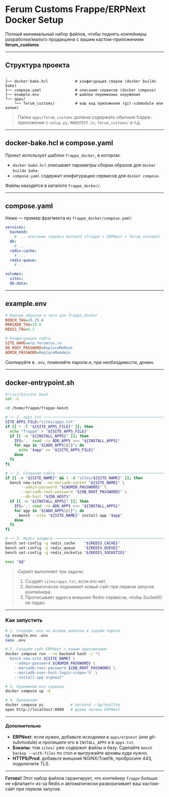 # Ferum Customs Frappe/ERPNext Docker Setup

Полный минимальный набор файлов, чтобы поднять контейнеры разработки/малого продакшена с вашим кастом-приложением **ferum_customs**.

---

## Структура проекта

```plain
.
├── docker-bake.hcl            # конфигурация сборки (docker buildx bake)
├── compose.yaml               # описание сервисов (docker compose)
├── example.env                # шаблон переменных окружения
└── apps/
    └── ferum_customs/         # ваш код приложения (git-submodule или копия)
```

> Папка `apps/ferum_customs` должна содержать обычное frappe-приложение с `setup.py`, `MANIFEST.in`, `ferum_customs/` и т.д.

---

## docker-bake.hcl и compose.yaml

Проект использует шаблон `frappe_docker`, в котором:
- `docker-bake.hcl` описывает параметры сборки образов для `docker buildx bake`.
- `compose.yaml` содержит конфигурацию сервисов для `docker compose`.

Файлы находятся в каталоге `frappe_docker/`.

---

## compose.yaml

Ниже — пример фрагмента из `frappe_docker/compose.yaml`:
```yaml
services:
  backend:
    # ... описание сервиса backend (Frappe + ERPNext + ferum_customs)
  db:
    # ...
  redis-cache:
    # ...
  redis-queue:
    # ...

volumes:
  sites:
  db-data:
```

---

## example.env

```ini
# Версии образов и теги для frappe_docker
BENCH_TAG=v5.25.4
MARIADB_TAG=10.6
REDIS_TAG=6.2

# Конфигурация сайта
SITE_NAME=erp.ferumrus.ru
DB_ROOT_PASSWORD=ReplaceMeRoot
ADMIN_PASSWORD=ReplaceMeAdmin
```

Скопируйте в `.env`, поменяйте пароли и, при необходимости, домен.

---

## docker-entrypoint.sh

```bash
#!/usr/bin/env bash
set -e

cd /home/frappe/frappe-bench

# ── 1. apps.txt ────────────────────────────────────────────────────────────
SITE_APPS_FILE="sites/apps.txt"
if [[ ! -f "${SITE_APPS_FILE}" ]]; then
  echo "frappe" > "${SITE_APPS_FILE}"
  if [[ -n "${INSTALL_APPS}" ]]; then
    IFS=',' read -ra ADD_APPS <<< "${INSTALL_APPS}"
    for app in "${ADD_APPS[@]}"; do
      echo "$app" >> "${SITE_APPS_FILE}"
    done
  fi
fi

# ── 2. Создание сайта ────────────────────────────────────────────────────
if [[ -n "${SITE_NAME}" && ! -d "sites/${SITE_NAME}" ]]; then
  bench new-site --no-mariadb-socket "${SITE_NAME}" \
       --admin-password "${ADMIN_PASSWORD}" \
       --mariadb-root-password "${DB_ROOT_PASSWORD}" \
       --db-host "${DB_HOST}"
  if [[ -n "${INSTALL_APPS}" ]]; then
    IFS=',' read -ra ADD_APPS <<< "${INSTALL_APPS}"
    for app in "${ADD_APPS[@]}"; do
      bench --site "${SITE_NAME}" install-app "$app"
    done
  fi
fi

# ── 3. Redis конфиги ─────────────────────────────────────────────────────
bench set-config -g redis_cache    "${REDIS_CACHE}"
bench set-config -g redis_queue    "${REDIS_QUEUE}"
bench set-config -g redis_socketio "${REDIS_SOCKETIO}"

exec "$@"
```

> Скрипт выполняет три задачи:
>
> 1. Создаёт `sites/apps.txt`, если его нет.
> 2. Автоматически поднимает новый сайт при первом запуске контейнера.
> 3. Прописывает адреса внешних Redis-сервисов, чтобы SocketIO не падал.

---

### Как запустить

```bash
# 1. Создаём .env на основе шаблона и задаём пароли
cp example.env .env
nano .env

# 2. Создаём сайт ERPNext с вашим приложением
docker compose run --rm backend bash -c "\
  bench new-site ${SITE_NAME} \
    --admin-password ${ADMIN_PASSWORD} \
    --mariadb-root-password ${DB_ROOT_PASSWORD} \
    --mariadb-user-host-login-scope='%' \
    --install-app erpnext"

# 3. Поднимаем все сервисы
docker compose up -d

# 4. Проверяем
docker compose ps            # backend → Up/healthy
open http://localhost:8000   # форма логина ERPNext
```

---

#### Дополнительно

* **ERPNext**: если нужен, добавьте исходники в `apps/erpnext` (или git-submodule) и пропишите его в `INSTALL_APPS` и в `apps.txt`.
* **Бэкапы**: том `sites/` уже содержит файлы и базу. Сделайте `bench backup --with-files` по cron и выгружайте архивы куда нужно.
* **HTTPS/Prod**: добавьте внешний NGINX/Traefik, пробросите 443, подключите TLS.

---

**Готово!** Этот набор файлов гарантирует, что контейнер `frappe` больше не «флапает» из-за Redis и автоматически разворачивает ваш кастом-сайт при первом запуске.
